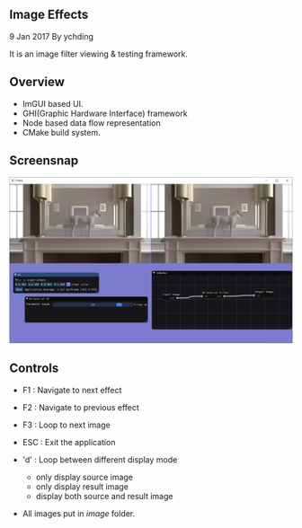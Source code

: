 ## Image Effects

9 Jan 2017 By ychding

It is an image filter viewing & testing framework.

## Overview
- ImGUI based UI.
- GHI(Graphic Hardware Interface) framework
- Node based data flow representation
- CMake build system.

## Screensnap

![screen](./demo/screen.png)

## Controls

- F1  : Navigate to next effect
- F2  : Navigate to previous effect
- F3  : Loop to next image
- ESC : Exit the application
- 'd' : Loop between different display mode
  - only display source image
  - only display result image
  - display both source and result image

- All images put in *image* folder.

 

